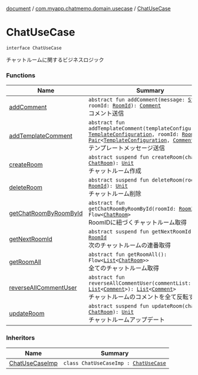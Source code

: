 [document](../../index.md) / [com.myapp.chatmemo.domain.usecase](../index.md) / [ChatUseCase](./index.md)

# ChatUseCase

`interface ChatUseCase`

チャットルームに関するビジネスロジック

### Functions

| Name | Summary |
|---|---|
| [addComment](add-comment.md) | `abstract fun addComment(message: `[`String`](https://kotlinlang.org/api/latest/jvm/stdlib/kotlin/-string/index.html)`, roomId: `[`RoomId`](../../com.myapp.chatmemo.domain.model.value/-room-id/index.md)`): `[`Comment`](../../com.myapp.chatmemo.domain.model.value/-comment/index.md)<br>コメント送信 |
| [addTemplateComment](add-template-comment.md) | `abstract fun addTemplateComment(templateConfiguration: `[`TemplateConfiguration`](../../com.myapp.chatmemo.domain.model.value/-template-configuration/index.md)`, roomId: `[`RoomId`](../../com.myapp.chatmemo.domain.model.value/-room-id/index.md)`): `[`Pair`](https://kotlinlang.org/api/latest/jvm/stdlib/kotlin/-pair/index.html)`<`[`TemplateConfiguration`](../../com.myapp.chatmemo.domain.model.value/-template-configuration/index.md)`, `[`Comment`](../../com.myapp.chatmemo.domain.model.value/-comment/index.md)`>`<br>テンプレートメッセージ送信 |
| [createRoom](create-room.md) | `abstract suspend fun createRoom(chatRoom: `[`ChatRoom`](../../com.myapp.chatmemo.domain.model.entity/-chat-room/index.md)`): `[`Unit`](https://kotlinlang.org/api/latest/jvm/stdlib/kotlin/-unit/index.html)<br>チャットルーム作成 |
| [deleteRoom](delete-room.md) | `abstract suspend fun deleteRoom(roomId: `[`RoomId`](../../com.myapp.chatmemo.domain.model.value/-room-id/index.md)`): `[`Unit`](https://kotlinlang.org/api/latest/jvm/stdlib/kotlin/-unit/index.html)<br>チャットルーム削除 |
| [getChatRoomByRoomById](get-chat-room-by-room-by-id.md) | `abstract fun getChatRoomByRoomById(roomId: `[`RoomId`](../../com.myapp.chatmemo.domain.model.value/-room-id/index.md)`): Flow<`[`ChatRoom`](../../com.myapp.chatmemo.domain.model.entity/-chat-room/index.md)`>`<br>RoomIDに紐づくチャットルーム取得 |
| [getNextRoomId](get-next-room-id.md) | `abstract suspend fun getNextRoomId(): `[`RoomId`](../../com.myapp.chatmemo.domain.model.value/-room-id/index.md)<br>次のチャットルームの連番取得 |
| [getRoomAll](get-room-all.md) | `abstract fun getRoomAll(): Flow<`[`List`](https://kotlinlang.org/api/latest/jvm/stdlib/kotlin.collections/-list/index.html)`<`[`ChatRoom`](../../com.myapp.chatmemo.domain.model.entity/-chat-room/index.md)`>>`<br>全てのチャットルーム取得 |
| [reverseAllCommentUser](reverse-all-comment-user.md) | `abstract fun reverseAllCommentUser(commentList: `[`List`](https://kotlinlang.org/api/latest/jvm/stdlib/kotlin.collections/-list/index.html)`<`[`Comment`](../../com.myapp.chatmemo.domain.model.value/-comment/index.md)`>): `[`List`](https://kotlinlang.org/api/latest/jvm/stdlib/kotlin.collections/-list/index.html)`<`[`Comment`](../../com.myapp.chatmemo.domain.model.value/-comment/index.md)`>`<br>チャットルームのコメントを全て反転する |
| [updateRoom](update-room.md) | `abstract suspend fun updateRoom(chatRoom: `[`ChatRoom`](../../com.myapp.chatmemo.domain.model.entity/-chat-room/index.md)`): `[`Unit`](https://kotlinlang.org/api/latest/jvm/stdlib/kotlin/-unit/index.html)<br>チャットルームアップデート |

### Inheritors

| Name | Summary |
|---|---|
| [ChatUseCaseImp](../-chat-use-case-imp/index.md) | `class ChatUseCaseImp : `[`ChatUseCase`](./index.md) |
